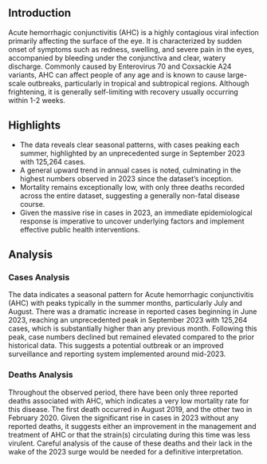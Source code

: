 ## Introduction

Acute hemorrhagic conjunctivitis (AHC) is a highly contagious viral infection primarily affecting the surface of the eye. It is characterized by sudden onset of symptoms such as redness, swelling, and severe pain in the eyes, accompanied by bleeding under the conjunctiva and clear, watery discharge. Commonly caused by Enterovirus 70 and Coxsackie A24 variants, AHC can affect people of any age and is known to cause large-scale outbreaks, particularly in tropical and subtropical regions. Although frightening, it is generally self-limiting with recovery usually occurring within 1-2 weeks.

## Highlights

- The data reveals clear seasonal patterns, with cases peaking each summer, highlighted by an unprecedented surge in September 2023 with 125,264 cases. <br/>
- A general upward trend in annual cases is noted, culminating in the highest numbers observed in 2023 since the dataset’s inception. <br/>
- Mortality remains exceptionally low, with only three deaths recorded across the entire dataset, suggesting a generally non-fatal disease course. <br/>
- Given the massive rise in cases in 2023, an immediate epidemiological response is imperative to uncover underlying factors and implement effective public health interventions. <br/>

## Analysis

### Cases Analysis
The data indicates a seasonal pattern for Acute hemorrhagic conjunctivitis (AHC) with peaks typically in the summer months, particularly July and August. There was a dramatic increase in reported cases beginning in June 2023, reaching an unprecedented peak in September 2023 with 125,264 cases, which is substantially higher than any previous month. Following this peak, case numbers declined but remained elevated compared to the prior historical data. This suggests a potential outbreak or an improved surveillance and reporting system implemented around mid-2023.

### Deaths Analysis
Throughout the observed period, there have been only three reported deaths associated with AHC, which indicates a very low mortality rate for this disease. The first death occurred in August 2019, and the other two in February 2020. Given the significant rise in cases in 2023 without any reported deaths, it suggests either an improvement in the management and treatment of AHC or that the strain(s) circulating during this time was less virulent. Careful analysis of the cause of these deaths and their lack in the wake of the 2023 surge would be needed for a definitive interpretation.
